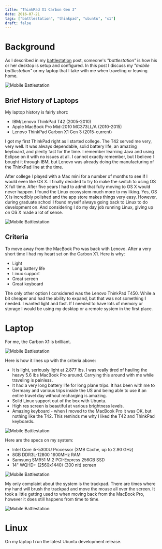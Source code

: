 ```yaml
---
title: "ThinkPad X1 Carbon Gen 3"
date: 2016-07-21
tags: ["battlestation", "thinkpad", "ubuntu", "x1"]
draft: false
---
```


# Background

As I described in my [battlestation](2016-01-05-battlestation) post, someone's *"battlestation"* is how his or her desktop is setup and configured. In this post I discuss my *"mobile battlestation"* or my laptop that I take with me when traveling or leaving home.

![Mobile Battlestation](/img/projects/mobile-battlestation/x1-900x450.jpg "IBM X1 Carbon")

## Brief History of Laptops

My laptop history is fairly short:

* IBM/Lenovo ThinkPad T42 (2005-2010)
* Apple MacBook Pro Mid-2010 MC373LL/A (2010-2015)
* Lenovo ThinkPad Carbon X1 Gen 3 (2015-current)

I got my first ThinkPad right as I started college. The T42 served me very, very well. It was always dependable, solid battery life, an amazing keyboard, and plenty fast for the time. I remember learning Java and using Eclipse on it with no issues at all. I cannot exactly remember, but I believe I bought it through IBM, but Lenovo was already doing the manufacturing of the ThinkPad line at the time.

After college I played with a Mac mini for a number of months to see if I would even like OS X. I finally decided to try to make the switch to using OS X full time. After five years I had to admit that fully moving to OS X would never happen. I found the Linux ecosystem much more to my liking. Yes, OS X is incredibly polished and the app store makes things very easy. However, during graduate school I found myself always going back to Linux to do development on. And considering I do my day job running Linux, giving up on OS X made a lot of sense.

![Mobile Battlestation](/img/projects/mobile-battlestation/x1-mbp-900x450.jpg "IBM X1 Carbon vs MacBook Pro")

## Criteria

To move away from the MacBook Pro was back with Lenovo. After a very short time I had my heart set on the Carbon X1. Here is why:

* Light
* Long battery life
* Linux support
* Great screen
* Great keyboard

The only other option I considered was the Lenovo ThinkPad T450. While a bit cheaper and had the ability to expand, but that was not something I needed. I wanted light and fast. If I needed to have lots of memory or storage I would be using my desktop or a remote system in the first place.

# Laptop

For me, the Carbon X1 is brilliant.

![Mobile Battlestation](/img/projects/mobile-battlestation/x1-open-900x450.jpg "IBM X1 Carbon")

Here is how it lines up with the criteria above:

* It is light, seriously light at 2.877 lbs. I was really tired of hauling the heavy 5.6 lbs MacBook Pro around. Carrying this around with me while traveling is painless.
* It had a very long battery life for long plane trips. It has been with me to Germany and various trips inside the US and being able to use it an entire travel day without recharging is amazing.
* Solid Linux support out of the box with Ubuntu.
* High res screen is beautiful at various brightness levels.
* Amazing keyboard - when I moved to the MacBook Pro it was OK, but nothing like the T42. This reminds me why I liked the T42 and ThinkPad keyboards.

![Mobile Battlestation](/img/projects/mobile-battlestation/x1-mbp-side.jpg "IBM X1 Carbon vs MacBook Pro")

Here are the specs on my system:

* Intel Core i5-5300U Processor (3MB Cache, up to 2.90 GHz)
* 8GB DDR3L-12800 1600MHz RAM
* Samsung SM951 M.2 PCI-Express 256GB SSD
* 14" WQHD+ (2560x1440) (300 nit) screen

![Mobile Battlestation](/img/projects/mobile-battlestation/x1-left-900x450.jpg "IBM X1 Carbon Left Side")

My only complaint about the system is the trackpad. There are times where my hand will brush the trackpad and move the mouse all over the screen. It took a little getting used to when moving back from the MacBook Pro, however it does still happens from time to time.

![Mobile Battlestation](/img/projects/mobile-battlestation/x1-right-900x450.jpg "IBM X1 Carbon Right Side")

# Linux

On my laptop I run the latest Ubuntu development release.
